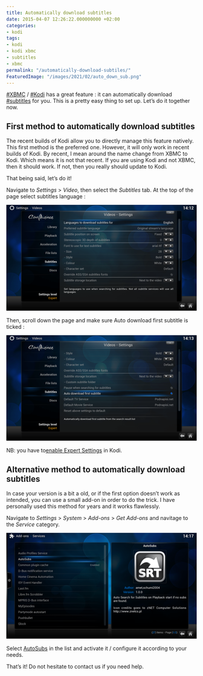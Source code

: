 ```yaml
---
title: Automatically download subtitles
date: 2015-04-07 12:26:22.000000000 +02:00
categories:
- kodi
tags:
- kodi
- kodi xbmc
- subtitles
- xbmc
permalink: "/automatically-download-subtiles/"
FeaturedImage: "/images/2021/02/auto_down_sub.png"
---
```

[#XBMC](https://www.masoopy.com/tag/xbmc/) / [#Kodi](https://www.masoopy.com/tag/kodi/) has a great feature : it can automatically download [#subtitles](https://www.masoopy.com/tag/subtitles/) for you. This is a pretty easy thing to set up. Let’s do it together now.

## First method to automatically download subtitles

The recent builds of Kodi allow you to directly manage this feature natively. This first method is the preferred one. However, it will only work in recent builds of Kodi. By recent, I mean around the name change from XBMC to Kodi. Which means it is not that recent. If you are using Kodi and not XBMC, then it should work. If not, then you really should update to Kodi.

That being said, let’s do it!

Navigate to _Settings_ > _Video_, then select the _Subtitles_ tab. At the top of the page select subtitles language :

![[subtitles_dowload_xbmc](/images/2015/04/subtitles_dowload_xbmc-300x167.png)](/images/2015/04/subtitles_dowload_xbmc.png)

Then, scroll down the page and make sure Auto download first subtitle is ticked :

![[auto_download_subtitles_kodi](/images/2015/04/auto_download_subtitles_kodi-300x167.png)](/images/2015/04/auto_download_subtitles_kodi.png)

NB: you have to[enable Expert Settings](https://www.masoopy.com/enable-expert-settings/) in Kodi.

## Alternative method to automatically download subtitles

In case your version is a bit a old, or if the first option doesn’t work as intended, you can use a small add-on in order to do the trick. I have personally used this method for years and it works flawlessly.

Navigate to _Settings_ > _System_ > _Add-ons_ > _Get Add-ons_ and navitage to the _Service_ category.

![[autosubs_kodi](/images/2015/04/autosubs_kodi-300x167.png)](/images/2015/04/autosubs_kodi.png)

Select [AutoSubs](http://forum.kodi.tv/showthread.php?tid=198973) in the list and activate it / configure it according to your needs.

That’s it! Do not hesitate to contact us if you need help.

